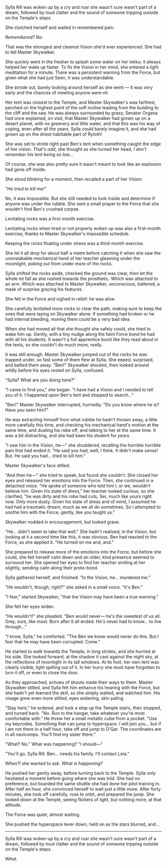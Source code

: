 Sylla Rill was woken up by a cry and roar she wasn't sure wasn't part of a
dream, followed by loud clatter and the sound of someone tripping outside on
the Temple's steps.

She clutched herself and wailed in remembered pain.

_Remembered? No._

That was the strongest and clearest Vision she'd ever experienced. She had to
tell Master Skywalker.

She quickly went in the fresher to splash some water on her lekku; it always
helped her wake up faster. To fix the Vision in her mind, she entered a light
meditation for a minute. There was a persistent warning from the Force, but
given what she had just Seen, it was understandable.

She strode out, barely looking around herself as she went — it was _very_ early
and the chances of meeting anyone were nil.

Her tent was closest to the Temple, and Master Skywalker's was farthest,
perched on the highest point of the soft incline leading from the building to
the cliff and the sea. He was always surrounded by grass; Senator Organa had
once explained, on visit, that Master Skywalker had grown up on a desert
planet, with no greenery and little water, and that this was his way of coping,
even after all the years. Sylla could barely imagine it, and she had grown up
on the driest habitable part of Ryloth!

She was set to stride right past Ben's tent when something caught the edge of
her vision. _That's odd_, she thought as she turned her head, _I don't remember
his tent being so low..._

Of course, she was also pretty sure it wasn't meant to look like an explosion
had gone off inside.

She stood blinking for a moment, then recalled a part of her Vision:

_"He tried to kill me!"_

No, it was impossible. But she still needed to look inside and determine if
anyone was under the rubble. She sent a small prayer to the Force that she
wouldn't find Ben's crushed corpse.

Levitating rocks was a first-month exercise.

Levitating rocks when tired or not properly woken up was also a first-month
exercise, thanks to Master Skywalker's impossible schedule.

Keeping the rocks floating under stress was a third-month exercise.

She let it all drop for about half a metre before catching it when she saw the
unmistakable mechanical hand of her teacher gleaming under the moonlight,
poking out from under more of the rocks.

Sylla shifted the rocks aside, checked the ground was clear, then let the whole
lot fall as she rushed towards the prosthetic. Which was attached to an arm.
Which was attached to Master Skywalker, unconscious, battered, a mask of
surprise gracing his features.

She felt in the Force and sighed in relief: he was alive.

She carefully levitated more rocks to clear the path, making sure to keep the
ones that were laying on Skywalker alone: if something had broken or he had
internal bleeding, moving them could be a very bad idea.

When she had moved all that she thought she safely could, she tried to wake him
up. Gently, with a tiny nudge along the faint Force bond he had with all his
students. It wasn't a full apprentice bond like they read about in the texts,
so she couldn't do much more, really.

It was still enough. Master Skywalker jumped out of the rocks he was trapped
under, so fast some of them flew at Sylla. She eeped, surprised, and batted
them away. "Ben!" Skywalker shouted, then looked around wildly before his eyes
rested on Sylla, confused.

"Sylla? What are you doing here?"

"I came to find you," she began. "I have had a Vision and I needed to tell you
of it. I happened upon Ben's tent and stopped to search..."

"Ben!" Master Skywalker interrupted, hurriedly. "Do you know where he is? Have
you seen him?"

He was extracting himself from what rubble he hadn't thrown away, a little more
carefully this time, and checking his mechanical hand's motion at the same
time, and dusting his robe off, and talking to her at the same time. It was a
bit distracting, and she had been his student for _years_.

"I saw him in the Vision, he—" she shuddered, recalling the horrible horrible
pain that had ended it. "He said you had, well, I think. It didn't make
_sense_! But. He said you had... tried to kill him."

Master Skywalker's face stilled.

"And then he—" she tried to speak, but found she couldn't. She closed her eyes
and released her emotions into the Force. Then, she continued in a detached
voice. "He spoke of someone who told him I, or we, wouldn't believe him. Given
his state of dress," her teacher looked curious, so she clarified, "he was
dirty and his robe had cuts, Ser, much like yours right now. Only more dusty.
Given his state of dress and of mind, I assumed he had had a traumatic dream,
much as we all do sometimes. So I attempted to soothe him with the Force,
gently, like you taught us."

Skywalker nodded in encouragement, but looked grave.

"He... didn't seem to take that well." She hadn't realised, in the Vision, but
looking at it a second time like this, it was obvious. Ben had reacted _to_ the
Force, as she applied it. "He turned on me and, and."

She prepared to release more of the emotions into the Force, but before she
could, she felt herself calm down and an older, kind presence seemed to
surround her. She opened her eyes to find her teacher smiling at her slightly,
sending calm along their proto-bond.

Sylla gathered herself, and finished: "In the Vision, he... murdered me."

"He wouldn't, though, right?" she asked in a small voice. "It's Ben."

"I fear," started Skywalker, "that the Vision may have been a true warning."

She felt her eyes widen.

"He wouldn't!" she pleaded. "Ben would never— he's the sweetest of us all.
Grey, sure, like most. Born after it all ended. He's never had to know... to
live through..."

"I know, Sylla," he comforted. "The Ben we know would never do this. But I fear
that he may have been corrupted. Come."

He started to walk towards the Temple, in long strides, and she hurried at his
side. She looked forward, at the shadow it cast against the night sky, at the
reflections of moonlight in its tall windows. At its foot, her own tent was
clearly visible, light spilling out of it. In her hurry she must have forgotten
to turn it off, or even to close the door.

As they approached, echoes of shouts made their ways to them. Master Skywalker
stilled, and Sylla felt him enhance his hearing with the Force, but she hadn't
yet learned the skill, so she simply waited, and watched him. His visage grew
even more stilted, eyes widening, skin paling.

"Stay here," he ordered, and took a step up the Temple stairs, then stopped,
and turned back. "No. Run to the hangar, take whatever you're most comfortable
with." He threw her a small metallic cube from a pocket. "Use my keycodes.
Something that can jump to hyperspace. I will join you... but if I am not there
in a half hour, take off and jump to D'Qar. The coordinates are in all
navicomps. You'll find my sister there."

"What? No." What was happening? "I should—"

"You'll go, Sylla Rill. Ben... needs his family. I'll contact Leia."

_When?!_ she wanted to ask. _What is happening?_

He pushed her gently away, before turning back to the Temple. Sylla only
hesitated a moment before going where she was told. She had no preference, but
boarded the same shuttle she had done her pilot training in. After half an
hour, she convinced herself to wait just a little more. After forty minutes,
she took off carefully, rose to orbit, and prepared the jump. She looked down
at the Temple, seeing flickers of light, but nothing more, at that altitude.

The Force was quiet, almost waiting.

She pushed the hyperspace lever down, held on as the stars blurred, and...

--------------

Sylla Rill was woken up by a cry and roar she wasn't sure wasn't part of a
dream, followed by loud clatter and the sound of someone tripping outside on
the Temple's steps.

_What._
